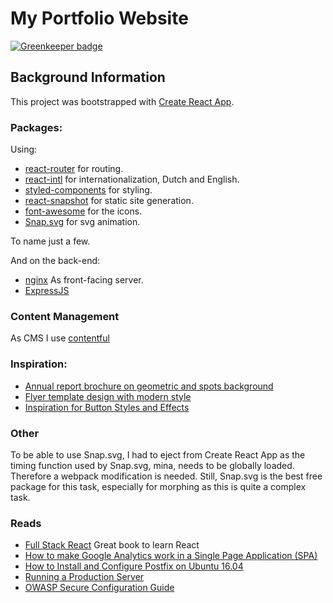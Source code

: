 # My Portfolio Website

[![Greenkeeper badge](https://badges.greenkeeper.io/Mensae/portfolio-react.svg)](https://greenkeeper.io/)

## Background Information

This project was bootstrapped with [Create React App](https://github.com/facebookincubator/create-react-app).

### Packages:

Using:

- [react-router](https://github.com/ReactTraining/react-router/tree/master/packages/react-router-dom) for routing.
- [react-intl](https://github.com/yahoo/react-intl) for internationalization, Dutch and English.
- [styled-components](https://www.styled-components.com/) for styling.
- [react-snapshot](https://github.com/geelen/react-snapshot) for static site generation.
- [font-awesome](http://fontawesome.io/) for the icons.
- [Snap.svg](http://snapsvg.io/) for svg animation.

To name just a few.

And on the back-end:

- [nginx](https://nginx.org/) As front-facing server.
- [ExpressJS](https://expressjs.com/)

### Content Management

As CMS I use [contentful](https://www.contentful.com/)

### Inspiration:

- [Annual report brochure on geometric and spots background](http://all-free-download.com/free-vector/download/annual-report-brochure-on-geometric-and-spots-background_6823285.html)
- [Flyer template design with modern style](http://all-free-download.com/free-vector/download/flyer_template_design_with_modern_style_6824365.html)
- [Inspiration for Button Styles and Effects](https://tympanus.net/codrops/2015/02/26/inspiration-button-styles-effects/)

### Other

To be able to use Snap.svg, I had to eject from Create React App as the timing function used by Snap.svg, mina, needs to
 be globally loaded. Therefore a webpack modification is needed.
Still, Snap.svg is the best free package for this task, especially for morphing as this is quite a complex task.

### Reads

- [Full Stack React](https://www.fullstackreact.com/) Great book to learn React
- [How to make Google Analytics work in a Single Page Application (SPA)](http://tech.webinterpret.com/how-to-make-google-analytics-work-in-a-single-page-application-spa/)
- [How to Install and Configure Postfix on Ubuntu 16.04](https://poweruphosting.com/blog/how-to-install-and-configure-postfix-on-ubuntu-16-04-2/)
- [Running a Production Server](https://react-server.io/docs/guides/production)
- [OWASP Secure Configuration Guide](https://www.owasp.org/index.php/SCG_WS_nginx)

